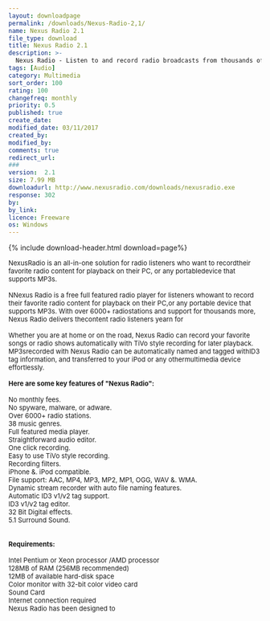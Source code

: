 ```yaml
---
layout: downloadpage
permalink: /downloads/Nexus-Radio-2,1/
name: Nexus Radio 2.1
file_type: download
title: Nexus Radio 2.1
description: >-
  Nexus Radio - Listen to and record radio broadcasts from thousands of radio stations
tags: [Audio]
category: Multimedia
sort_order: 100
rating: 100
changefreq: monthly
priority: 0.5
published: true
create_date: 
modified_date: 03/11/2017
created_by: 
modified_by: 
comments: true
redirect_url: 
### 
version:  2.1
size: 7.99 MB
downloadurl: http://www.nexusradio.com/downloads/nexusradio.exe
response: 302
by: 
by_link: 
licence: Freeware
os: Windows
---
```


{% include download-header.html download=page%}

<p style="fix-download-text !important">
<p><font size="2"><p>NexusRadio is an all-in-one solution for radio listeners who want to recordtheir favorite radio content for playback on their PC, or any portabledevice that supports MP3s.<br />
<br />
NNexus Radio is a free full featured radio player for listeners whowant to record their favorite radio content for playback on their PC,or any portable device that supports MP3s. With over 6000+ radiostations and support for thousands more, Nexus Radio delivers thecontent radio listeners yearn for<br />
<br />
Whether you are at home or on the road, Nexus Radio can record your favorite songs or radio shows automatically with TiVo style recording for later playback. MP3srecorded with Nexus Radio can be automatically named and tagged withID3 tag information, and transferred to your iPod or any othermultimedia device effortlessly.<br />
<br />
<span><strong>Here are some key features of "Nexus Radio":</strong></span><br />
<br />
No monthly fees.<br />
No spyware, malware, or adware.<br />
Over 6000+ radio stations.<br />
38 music genres.<br />
Full featured media player.<br />
Straightforward audio editor.<br />
One click recording.<br />
Easy to use TiVo style recording.<br />
Recording filters.<br />
iPhone &amp;. iPod compatible.<br />
File support: AAC, MP4, MP3, MP2, MP1, OGG, WAV &amp;. WMA.<br />
Dynamic stream recorder with auto file naming features.<br />
Automatic ID3 v1/v2 tag support.<br />
ID3 v1/v2 tag editor.<br />
32 Bit Digital effects.<br />
5.1 Surround Sound. <br />
<br />
<br />
<span><strong>Requirements:</strong></span><br />
<br />
Intel Pentium or Xeon</a> processor /AMD processor<br />
128MB of RAM (256MB recommended)<br />
12MB of available hard-disk space<br />
Color monitor with 32-bit color video card<br />
Sound Card<br />
Internet connection required<br />
Nexus Radio has been designed to </p></p></p>

